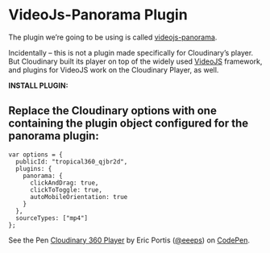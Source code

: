 # VideoJs-Panorama Plugin

The plugin we’re going to be using is called [videojs-panorama](https://github.com/yanwsh/videojs-panorama).

Incidentally – this is not a plugin made specifically for Cloudinary’s player. But Cloudinary built its player on top of the widely used [VideoJS](http://videojs.com) framework, and plugins for VideoJS work on the Cloudinary Player, as well.

**INSTALL PLUGIN:**

## Replace the Cloudinary options with one containing the plugin object configured for the panorama plugin:

```text
var options = {
  publicId: "tropical360_qjbr2d",
  plugins: {
    panorama: {
      clickAndDrag: true,
      clickToToggle: true,
      autoMobileOrientation: true
    }
  },
  sourceTypes: ["mp4"]
};
```

See the Pen [Cloudinary 360 Player](https://codepen.io/eeeps/pen/MQpOpx/) by Eric Portis \([@eeeps](https://codepen.io/eeeps)\) on [CodePen](https://codepen.io).

